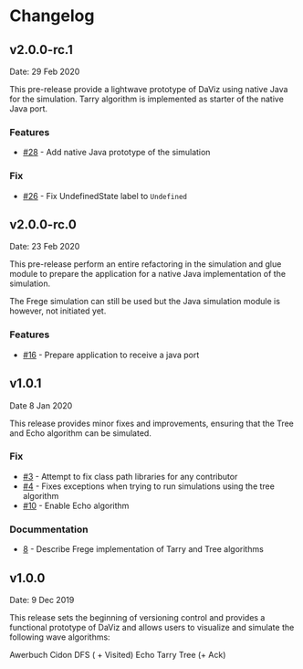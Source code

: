 # Changelog

## v2.0.0-rc.1

Date: 29 Feb 2020

This pre-release provide a lightwave prototype of DaViz using native Java for the simulation. Tarry algorithm is implemented as starter of the native Java port.

### Features

- [#28](https://github.com/praalhans/DaViz/pull/28) - Add native Java prototype of the simulation

### Fix

- [#26](https://github.com/praalhans/DaViz/pull/26) - Fix UndefinedState label to `Undefined`

## v2.0.0-rc.0

Date: 23 Feb 2020

This pre-release perform an entire refactoring in the simulation and glue module to prepare the application for a native Java implementation of the simulation.

The Frege simulation can still be used but the Java simulation module is however, not initiated yet.

### Features

- [#16](https://github.com/praalhans/DaViz/pull/16) - Prepare application to receive a java port

## v1.0.1

Date 8 Jan 2020

This release provides minor fixes and improvements, ensuring that the Tree and Echo algorithm can be simulated.

### Fix

- [#3](https://github.com/praalhans/DaViz/pull/3) - Attempt to fix class path libraries for any contributor 
- [#4](https://github.com/praalhans/DaViz/pull/4) - Fixes exceptions when trying to run simulations using the tree algorithm
- [#10](https://github.com/praalhans/DaViz/pull/10) - Enable Echo algorithm 

### Docummentation

- [8](https://github.com/praalhans/DaViz/pull/8) - Describe Frege implementation of Tarry and Tree algorithms

## v1.0.0

Date: 9 Dec 2019

This release sets the beginning of versioning control and provides a functional prototype of DaViz and allows users to visualize and simulate the following wave algorithms:

Awerbuch
Cidon
DFS ( + Visited)
Echo
Tarry
Tree (+ Ack)
